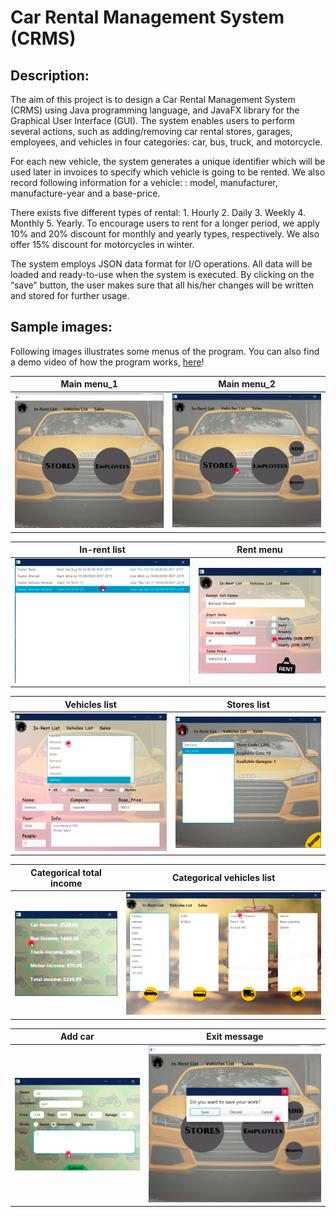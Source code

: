 # Car Rental Management System (CRMS)

## Description:
The aim of this project is to design a Car Rental Management System (CRMS) using Java programming language, and JavaFX library for the Graphical User Interface (GUI). The system enables users to perform several actions, such as adding/removing car rental stores, garages, employees, and vehicles in four categories: car, bus, truck, and motorcycle.

For each new vehicle, the system generates a unique identifier which will be used later in invoices to specify which vehicle is going to be rented. We also record following information for a vehicle: : model, manufacturer, manufacture-year and a base-price.

There exists five different types of rental: 1. Hourly 2. Daily 3. Weekly 4. Monthly 5. Yearly. To encourage users to rent for a longer period, we apply 10% and 20% discount for monthly and yearly types, respectively. We also offer 15% discount for motorcycles in winter.

The system employs JSON data format for I/O operations. All data will be loaded and ready-to-use when the system is executed. By clicking on the “save” button, the user makes sure that all his/her changes will be written and stored for further usage.


## Sample images:
Following images illustrates some menus of the program. You can also find a demo video of how the program works, [here](https://drive.google.com/file/d/1npdfrvZaMg3U-4HSzx35uhGNTi1-crKI/view?usp=sharing "here")!

| Main menu_1  | Main menu_2 |
| ------------- | ------------- |
| ![Main_menu_1](./Sample_images/Main_menu_1.png)  | ![Main_menu_2](./Sample_images/Main_menu_2.png)  |

| In-rent list  | Rent menu |
| ------------- | ------------- |
| ![in-rent_list](./Sample_images/In-rent_list.png)  | ![Rent_menu](./Sample_images/Rent_menu.png)  |

| Vehicles list  | Stores list |
| ------------- | ------------- |
| ![Vehicles_list](./Sample_images/Vehicles_list.png)  | ![Stores_list](./Sample_images/Stores_list.png)  |

| Categorical total income  | Categorical vehicles list |
| ------------- | ------------- |
| ![Categorical_total_income](./Sample_images/Categorical_total_income.png)  | ![Categorical_vehicles_list](./Sample_images/Categorical_vehicles_list.png)  |

| Add car  | Exit message |
| ------------- | ------------- |
| ![Add_car](./Sample_images/Add_car.png)  | ![Exit_message](./Sample_images/Exit_message.png)  |
